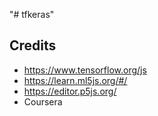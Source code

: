 "# tfkeras" 

## Credits
- https://www.tensorflow.org/js
- https://learn.ml5js.org/#/
- https://editor.p5js.org/
- Coursera
